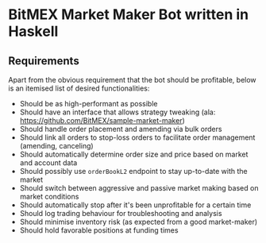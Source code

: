 # BitMEX Market Maker Bot written in Haskell

## Requirements

Apart from the obvious requirement that the bot should be profitable, below is an itemised list of desired functionalities:

* Should be as high-performant as possible
* Should have an interface that allows strategy tweaking (ala: https://github.com/BitMEX/sample-market-maker)
* Should handle order placement and amending via bulk orders
* Should link all orders to stop-loss orders to facilitate order management (amending, canceling)
* Should automatically determine order size and price based on market and account data
* Should possibly use `orderBookL2` endpoint to stay up-to-date with the market
* Should switch between aggressive and passive market making based on market conditions
* Should automatically stop after it's been unprofitable for a certain time
* Should log trading behaviour for troubleshooting and analysis
* Should minimise inventory risk (as expected from a good market-maker)
* Should hold favorable positions at funding times
